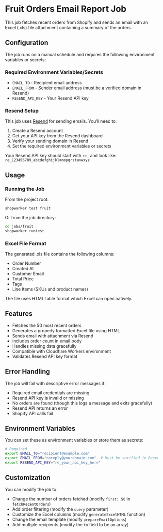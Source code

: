 # Fruit Orders Email Report Job

This job fetches recent orders from Shopify and sends an email with an Excel (.xls) file attachment containing a summary of the orders.

## Configuration

The job runs on a manual schedule and requires the following environment variables or secrets:

### Required Environment Variables/Secrets

- `EMAIL_TO` - Recipient email address
- `EMAIL_FROM` - Sender email address (must be a verified domain in Resend)
- `RESEND_API_KEY` - Your Resend API key

### Resend Setup

This job uses [Resend](https://resend.com/) for sending emails. You'll need to:

1. Create a Resend account
2. Get your API key from the Resend dashboard
3. Verify your sending domain in Resend
4. Set the required environment variables or secrets

Your Resend API key should start with `re_` and look like: `re_123456789_abcdefghijklmnopqrstuvwxyz`

## Usage

### Running the Job

From the project root:
```bash
shopworker test fruit
```

Or from the job directory:
```bash
cd jobs/fruit
shopworker runtest
```

### Excel File Format

The generated .xls file contains the following columns:
- Order Number
- Created At
- Customer Email
- Total Price
- Tags
- Line Items (SKUs and product names)

The file uses HTML table format which Excel can open natively.

## Features

- Fetches the 50 most recent orders
- Generates a properly formatted Excel file using HTML
- Sends email with attachment via Resend
- Includes order count in email body
- Handles missing data gracefully
- Compatible with Cloudflare Workers environment
- Validates Resend API key format

## Error Handling

The job will fail with descriptive error messages if:
- Required email credentials are missing
- Resend API key is invalid or missing
- No orders are found (though this logs a message and exits gracefully)
- Resend API returns an error
- Shopify API calls fail

## Environment Variables

You can set these as environment variables or store them as secrets:

```bash
# Required
export EMAIL_TO="recipient@example.com"
export EMAIL_FROM="noreply@yourdomain.com"  # Must be verified in Resend
export RESEND_API_KEY="re_your_api_key_here"
```

## Customization

You can modify the job to:
- Change the number of orders fetched (modify `first: 50` in `fetchRecentOrders`)
- Add order filtering (modify the `query` parameter)
- Customize the Excel columns (modify `generateExcelHTML` function)
- Change the email template (modify `prepareEmailOptions`)
- Add multiple recipients (modify the `to` field to be an array)
